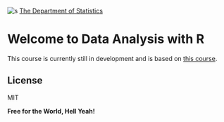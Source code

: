 ![s](http://math.huji.ac.il/~workshop2017/huji2.jpg)
[The Department of Statistics](http://new.huji.ac.il/en)

# **Welcome to Data Analysis with R**

This course is currently still in development and is based on [this course](https://github.com/datasciencelabs/2017). 


License
----

MIT


**Free for the World, Hell Yeah!**
